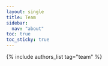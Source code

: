 ```yaml
---
layout: single
title: Team
sidebar:
  nav: "about"
toc: true
toc_sticky: true
---
```


{% include authors_list tag="team" %}
